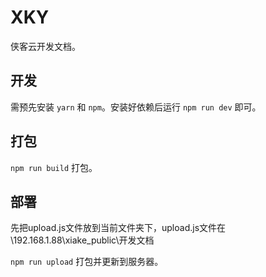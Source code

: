 # XKY

侠客云开发文档。

## 开发

需预先安装 `yarn` 和 `npm`。安装好依赖后运行 `npm run dev`  即可。

## 打包

`npm run build` 打包。


## 部署

先把upload.js文件放到当前文件夹下，upload.js文件在\\192.168.1.88\xiake_public\开发文档

`npm run upload` 打包并更新到服务器。

